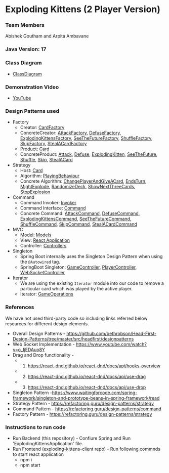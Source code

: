 # Exploding Kittens (2 Player Version)

### Team Members 
Abishek Goutham and Arpita Ambavane

### Java Version: 17

### Class Diagram
- [ClassDiagram](Class_Diagram_Final.drawio.png)

### Demonstration Video
- [YouTube](https://youtu.be/QoTJck9uyjs)

### Design Patterns used
- Factory
  - Creator: [CardFactory](src/main/java/com/ooad/explodingkittens/model/Card/factory/CardFactory.java)
  - ConcreteCreator: [AttackFactory](src/main/java/com/ooad/explodingkittens/model/Card/factory/AttackFactory.java), [DefuseFactory](src/main/java/com/ooad/explodingkittens/model/Card/factory/DefuseFactory.java), [ExplodingKittensFactory](src/main/java/com/ooad/explodingkittens/model/Card/factory/ExplodingKittensFactory.java), [SeeTheFutureFactory](src/main/java/com/ooad/explodingkittens/model/Card/factory/SeeTheFutureFactory.java), [ShuffleFactory](src/main/java/com/ooad/explodingkittens/model/Card/factory/ShuffleFactory.java), [SkipFactory](src/main/java/com/ooad/explodingkittens/model/Card/factory/SkipFactory.java), [StealACardFactory](src/main/java/com/ooad/explodingkittens/model/Card/factory/StealACardFactory.java)
  - Product: [Card](src/main/java/com/ooad/explodingkittens/model/Card/Card.java)
  - ConcreteProduct: [Attack](src/main/java/com/ooad/explodingkittens/model/Card/Attack.java), [Defuse](src/main/java/com/ooad/explodingkittens/model/Card/Defuse.java), [ExplodingKitten](src/main/java/com/ooad/explodingkittens/model/Card/ExplodingKitten.java), [SeeTheFuture](src/main/java/com/ooad/explodingkittens/model/Card/SeeTheFuture.java), [Shuffle](src/main/java/com/ooad/explodingkittens/model/Card/Shuffle.java), [Skip](src/main/java/com/ooad/explodingkittens/model/Card/Skip.java), [StealACard](src/main/java/com/ooad/explodingkittens/model/Card/StealACard.java)
- Strategy
  - Host: [Card](src/main/java/com/ooad/explodingkittens/model/Card/Card.java)
  - Algorithm: [PlayingBehaviour](src/main/java/com/ooad/explodingkittens/model/Card/strategy/PlayingBehaviour.java)
  - Concrete Algorithm: [ChangePlayerAndGiveACard](src/main/java/com/ooad/explodingkittens/model/Card/strategy/ChangePlayerAndGiveACard.java), [EndsTurn](src/main/java/com/ooad/explodingkittens/model/Card/strategy/EndsTurn.java), [MightExplode](src/main/java/com/ooad/explodingkittens/model/Card/strategy/MightExplode.java), [RandomizeDeck](src/main/java/com/ooad/explodingkittens/model/Card/strategy/RandomizeDeck.java), [ShowNextThreeCards](src/main/java/com/ooad/explodingkittens/model/Card/strategy/ShowNextThreeCards.java), [StopExplosion](src/main/java/com/ooad/explodingkittens/model/Card/strategy/StopExplosion.java)
- Command
  - Command Invoker: [Invoker](src/main/java/com/ooad/explodingkittens/command/Invoker.java)
  - Command Interface: [Command](src/main/java/com/ooad/explodingkittens/command/Command.java)
  - Concrete Command: [AttackCommand](src/main/java/com/ooad/explodingkittens/command/AttackCommand.java), [DefuseCommand](src/main/java/com/ooad/explodingkittens/command/DefuseCommand.java), [ExplodingKittensCommand](src/main/java/com/ooad/explodingkittens/command/ExplodingKittensCommand.java), [SeeTheFutureCommand](src/main/java/com/ooad/explodingkittens/command/SeeTheFutureCommand.java), [ShuffleCommand](src/main/java/com/ooad/explodingkittens/command/ShuffleCommand.java), [SkipCommand](src/main/java/com/ooad/explodingkittens/command/SkipCommand.java), [StealACardCommand](src/main/java/com/ooad/explodingkittens/command/StealACardCommand.java)
- MVC
  - Model: [Models](src/main/java/com/ooad/explodingkittens/model)
  - View: [React Application](https://github.com/arpita-ambavane/CSCI5448_ooad_projects/blob/0791fbbc70b10e3b4c53df08b9189385ac76adda/exploding-kittens-client)
  - Controller: [Controllers](src/main/java/com/ooad/explodingkittens/controller)
- Singleton
  - Spring Boot internally uses the Singleton Design Pattern when using the `@Autowired` tag. 
  - SpringBoot Singleton: [GameController](src/main/java/com/ooad/explodingkittens/controller/GameController.java), [PlayerController](src/main/java/com/ooad/explodingkittens/controller/PlayerController.java), [WebSocketController](src/main/java/com/ooad/explodingkittens/controller/WebSocketController.java)
- Iterator
  - We are using the existing `Iterator` module into our code to remove a particular card which was played by the active player. 
  - Iterator: [GameOperations](src/main/java/com/ooad/explodingkittens/model/Game/GameOperations.java) 



### References 
We have not used third-party code so including links referred below resources for different
design elements.
- Overall Design Patterns -
https://github.com/bethrobson/Head-First-Design-Patterns/tree/master/src/headfirst/designpatterns
- Web Socket Implementation - https://www.youtube.com/watch?v=o_IjEDAuo8Y
- Drag and Drop functionality -
  - 1. https://react-dnd.github.io/react-dnd/docs/api/hooks-overview
  - 2. https://react-dnd.github.io/react-dnd/docs/api/use-drag
  - 3. https://react-dnd.github.io/react-dnd/docs/api/use-drop
- Singleton Pattern -https://www.waitingforcode.com/spring-framework/singleton-and-prototype-beans-in-spring-framework/read
- Strategy Pattern - https://refactoring.guru/design-patterns/strategy
- Command Pattern - https://refactoring.guru/design-patterns/command
- Factory Pattern - https://refactoring.guru/design-patterns/strategy

### Instructions to run code 
- Run Backend (this repository) - Confiure Spring and Run 'ExplodingKittensApplication' file. 
- Run Frontend (exploding-kittens-client repo) - Run following commnds to start react application 
    - npm i 
    - npm start
